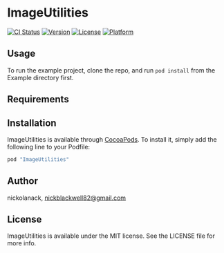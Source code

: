 # ImageUtilities

[![CI Status](http://img.shields.io/travis/nickolanack/ImageUtilities.svg?style=flat)](https://travis-ci.org/nickolanack/ImageUtilities)
[![Version](https://img.shields.io/cocoapods/v/ImageUtilities.svg?style=flat)](http://cocoapods.org/pods/ImageUtilities)
[![License](https://img.shields.io/cocoapods/l/ImageUtilities.svg?style=flat)](http://cocoapods.org/pods/ImageUtilities)
[![Platform](https://img.shields.io/cocoapods/p/ImageUtilities.svg?style=flat)](http://cocoapods.org/pods/ImageUtilities)

## Usage

To run the example project, clone the repo, and run `pod install` from the Example directory first.

## Requirements

## Installation

ImageUtilities is available through [CocoaPods](http://cocoapods.org). To install
it, simply add the following line to your Podfile:

```ruby
pod "ImageUtilities"
```

## Author

nickolanack, nickblackwell82@gmail.com

## License

ImageUtilities is available under the MIT license. See the LICENSE file for more info.
